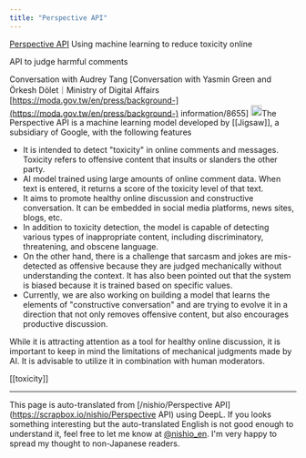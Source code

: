 ```yaml
---
title: "Perspective API"
---
```


[Perspective API](https://perspectiveapi.com/)
Using machine learning to reduce toxicity online

API to judge harmful comments


Conversation with Audrey Tang [Conversation with Yasmin Green and Örkesh Dölet｜Ministry of Digital Affairs [https://moda.gov.tw/en/press/background-](https://moda.gov.tw/en/press/background-) information/8655]
<img src='https://scrapbox.io/api/pages/nishio-en/claude/icon' alt='claude.icon' height="19.5"/>The Perspective API is a machine learning model developed by [[Jigsaw]], a subsidiary of Google, with the following features
- It is intended to detect "toxicity" in online comments and messages. Toxicity refers to offensive content that insults or slanders the other party.
- AI model trained using large amounts of online comment data. When text is entered, it returns a score of the toxicity level of that text.
- It aims to promote healthy online discussion and constructive conversation. It can be embedded in social media platforms, news sites, blogs, etc.
- In addition to toxicity detection, the model is capable of detecting various types of inappropriate content, including discriminatory, threatening, and obscene language.
- On the other hand, there is a challenge that sarcasm and jokes are mis-detected as offensive because they are judged mechanically without understanding the context. It has also been pointed out that the system is biased because it is trained based on specific values.
- Currently, we are also working on building a model that learns the elements of "constructive conversation" and are trying to evolve it in a direction that not only removes offensive content, but also encourages productive discussion.

While it is attracting attention as a tool for healthy online discussion, it is important to keep in mind the limitations of mechanical judgments made by AI. It is advisable to utilize it in combination with human moderators.

[[toxicity]]

---
This page is auto-translated from [/nishio/Perspective API](https://scrapbox.io/nishio/Perspective API) using DeepL. If you looks something interesting but the auto-translated English is not good enough to understand it, feel free to let me know at [@nishio_en](https://twitter.com/nishio_en). I'm very happy to spread my thought to non-Japanese readers.